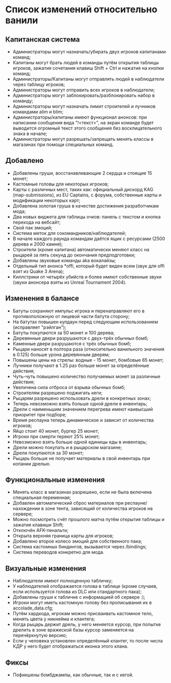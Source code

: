 # Список изменений относительно ванили
## Капитанская система
- Администраторы могут назначать/убирать двух игроков капитанами команд;
- Капитаны могут брать людей в команды путём открытия таблицы игроков, зажатия сочетания клавиш Shift + Ctrl и нажатия на кнопки команд;
- Администраторы/Капитаны могут отправлять людей в наблюдатели через таблицу игроков;
- Администраторы могут отправить всех игроков в наблюдатели;
- Администраторы могут заблокировать/разблокировать набор в команду;
- Администраторы могут назначать лимит строителей и лучников командами alim и blim;
- Администраторы/капитаны имеют функционал анонсов: при написании сообщения вида "!<текст>", на экран команде будет выводится огромный текст этого сообщения без восклицательного знака в начале;
- Администраторы могут разрешать/запрещать менять классы в магазинах при помощи специальных команд.

## Добавлено
- Добавлены груши, восстанавливающие 2 сердца и стоящие 15 монет;
- Кастомные головы для некоторых игроков;
- Карты с различных мест, таких как: официальный дискорд KAG (map-submissions), из EU Captains, с форума, собственные карты и модификации некоторых карт;
- Добавлена золотая груша в качестве достижения разработчикам мода;
- Два новых виджета для таблицы очков: панель с текстом и кнопка перехода на вебсайт;
- Свой пак эмоций;
- Система меток для сокомандников/наблюдателей;
- В начале каждого раунда командам даётся ящик с ресурсами (2500 дерева и 2000 камня);
- Строители (кроме капитана) автоматически меняют класс на рыцарей за пять секунд до окончания предподготовки;
- Добавлены звуковые команды aka вокалайзы;
- Отдельный тип анонса *offi, который будет виден всем (звук для offi взят из Quake 3 Arena);
- Киллстрики от четырёх убийств и более имеют собственные звуки (звуки анонсера взяты из Unreal Tournament 2004).

## Изменения в балансе
- Батуты сохраняют импульс игрока и перенаправляют его в противоположную от лицевой части батута сторону;
- На батутах повышен кулдаун перед следующим использованием (исправляет "рэйлган");
- Батуты покупаются за 50 монет и 100 дерева;
- Деревянные двери разрушаются с двух-трёх обычных бомб;
- Каменные двери разрушаются с трёх обычных бомб;
- Рыцари наносят в полтора раза (относительно ванильного значения в 0.125) больше урона деревянным дверям;
- Повышены цены на стрелы: водные - 15 монет, бомбовые 65 монет;
- Лучники получают в 1.25 раз больше монет за определённые действия;
- Чуть-чуть повышено количество получаемых монет за различные действия;
- Увеличена сила отброса от взрыва обычных бомб;
- Строителям разрешено поджигать кеги;
- Рыцарям разрешено использовать дрели в конкретных зонах;
- Теперь невозможно взять больше одной дрели в инвентарь;
- Дрели с наименьшим значением перегрева имеют наивысший приоритет при подборе;
- Время респауна теперь динамическое и зависит от количества игроков;
- Яйцо стоит 40 монет, бургер 25 монет;
- Игроки при смерти теряют 25% монет;
- Невозможно взять больше одной единицы еды в инвентарь;
- Дрели можно покупать и в рыцарском магазине;
- Дрели покупаются за 30 монет;
- Рыцарь больше не получает материалы в свой инвентарь при копании дрелью.

## Функциональные изменения
- Менять класс в магазинах разрешено, если не была включена специальная переменная;
- Добавлен автоматический сброс материалов при респауне/нахождении в зоне тента, зависящий от количества игроков на сервере;
- Можно посмотреть счёт прошлого матча путём открытия таблицы и зажатия клавиши Shift;
- Отключён AFK-пенальти;
- Открыта верхняя граница карты для игроков;
- Добавлено второе колесо эмоций для собственного пака;
- Система кастомных биндингов, вызывается через /bindings;
- Система переводов конкретно для мода.

## Визуальные изменения
- Наблюдатели имеют полноценную табличку;
- У наблюдателей отображается голова в таблице (кроме случаев, если используется голова из DLC или стандартного пака);
- Добавлены груши к табличке с информацией об сервере :);
- Игроки могут иметь кастомную голову без прописывания их в accolade_data.cfg;
- Путём хардкода, игрокам можно присваивать кастомное тело, менять цвета у никнейма и клантега;
- Когда рыцарь держит дрель, у него меняется курсор, при попытке дрелить в зоне вражеской базы курсор заменяется на перечёркнутую версию;
- Если у человека установлен определённый клантег, то после числа КДР у него будет отображаться иконка этого клана.

## Фиксы
- Пофикшены бомбджампы, как обычные, так и с кегой.

